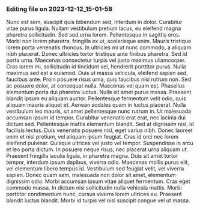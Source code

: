 

### Editing file on 2023-12-12_15-01-58

Nunc est sem, suscipit quis bibendum sed, interdum in dolor. Curabitur vitae purus ligula. Nullam vestibulum pretium lacus, eu eleifend magna pharetra sollicitudin. Sed sed urna lorem. Pellentesque in sagittis eros. Morbi non lorem pharetra, fringilla ex ut, scelerisque enim. Mauris tristique lorem porta venenatis rhoncus. In ultricies mi ut nunc commodo, a aliquam nibh placerat. Donec ultricies tortor tristique ante finibus pharetra.
Sed id porta urna. Maecenas consectetur turpis vel justo maximus ullamcorper. Cras lorem mi, sollicitudin id tincidunt vel, hendrerit porttitor purus. Nulla maximus sed est a euismod. Duis ut massa vehicula, eleifend sapien sed, faucibus ante. Proin posuere risus urna, quis faucibus nisi rutrum non. Sed ac posuere dolor, at consequat nulla. Maecenas vel quam est. Phasellus elementum porta dui pharetra luctus. Nulla sit amet purus massa. Praesent blandit ipsum eu aliquam auctor. Pellentesque fermentum velit odio, quis aliquam mauris aliquet et. Aenean sodales quam in luctus placerat. Nulla vestibulum leo mauris, sit amet pellentesque nunc rutrum in. Ut malesuada accumsan ipsum id tempor. Curabitur venenatis erat erat, nec lacinia dui dictum sed.
Pellentesque mattis elementum blandit. Sed at dignissim nisl, id facilisis lectus. Duis venenatis posuere nisl, eget varius nibh. Donec laoreet enim et nisl pretium, vel aliquam ipsum feugiat. Cras id orci nec lorem eleifend pulvinar. Quisque ultrices vel justo vel tempor. Suspendisse in arcu et leo porta dictum. In posuere neque risus, nec placerat urna aliquam ut.
Praesent fringilla iaculis ligula, in pharetra magna. Duis sit amet tortor tempor, interdum ipsum dapibus, viverra odio. Maecenas mollis purus elit, vel elementum libero tempus id. Vestibulum sed feugiat velit, vel viverra sapien. Donec quam sem, malesuada non dolor sit amet, elementum dignissim odio. Morbi accumsan ipsum vitae aliquet fermentum. Cras eget commodo massa. In dictum nisi sollicitudin nulla vehicula mattis. Morbi porttitor condimentum nunc, cursus viverra lorem ultrices eu. Praesent blandit luctus blandit. Morbi id turpis vel nisl suscipit congue vel ut massa.


